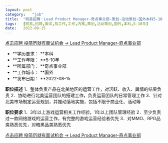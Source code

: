 ```yaml
---
layout:	post
category:	"job"
title:	"网易招聘：Lead Product Manager-奇点事业部-策划-活动策划-国外本科5-10年"
tags:	[网易,招聘,面试,找工作,工作,内推,策划,活动策划,国外,本科,5-10年]
date:	2022-08-15
---
```


[点击应聘 投简历就有面试机会 -> Lead Product Manager-奇点事业部](http://mobile.bole.netease.com/bole/boleDetail?id=42350&employeeId=346f03c3cda5f04c&key=all)



- **学历要求： **本科
- **工作年限： **5-10年
- **所属部门： **奇点事业部
- **工作城市： **国外
- **发布日期： **2022-08-15



**职位描述**
1．整体负责产品在北美地区的运营工作，对活跃、收入、舆情的结果负责
2．协助进行北美运营团队的搭建工作，负责运营团队的日常管理工作
3．针对北美市场制定运营规划，并推动落地实施，包括不限于商业化、活动等



**职位要求**
1．3年以上游戏运营相关工作经验，1年以上团队管理经验
2．至少负责过一款网络游戏的运营工作，有完整的游戏运营经验者优先
3．对MMO、RPG品类熟悉优先，对暗黑品类熟悉优先




[点击应聘 投简历就有面试机会 -> Lead Product Manager-奇点事业部](http://mobile.bole.netease.com/bole/boleDetail?id=42350&employeeId=346f03c3cda5f04c&key=all)